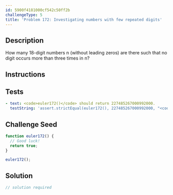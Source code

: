 ```yaml
---
id: 5900f4181000cf542c50ff2b
challengeType: 5
title: 'Problem 172: Investigating numbers with few repeated digits'
---
```


## Description
<section id='description'>
How many 18-digit numbers n (without leading zeros) are there such that no digit occurs more than three times in n?
</section>

## Instructions
<section id='instructions'>

</section>

## Tests
<section id='tests'>

```yml
- text: <code>euler172()</code> should return 227485267000992000.
  testString: 'assert.strictEqual(euler172(), 227485267000992000, "<code>euler172()</code> should return 227485267000992000.");'

```

</section>

## Challenge Seed
<section id='challengeSeed'>

<div id='js-seed'>

```js
function euler172() {
  // Good luck!
  return true;
}

euler172();
```

</div>



</section>

## Solution
<section id='solution'>

```js
// solution required
```
</section>
